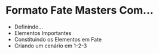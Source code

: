 # Formato Fate Masters Com...

+ Definindo...
+ Elementos Importantes
+ Constituindo os Elementos em Fate
+ Criando um cenário em 1-2-3

